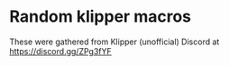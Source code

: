 # Random klipper macros

These were gathered from Klipper (unofficial) Discord at https://discord.gg/ZPg3fYF
